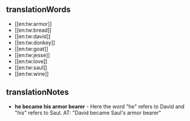 ## translationWords

* [[en:tw:armor]]
* [[en:tw:bread]]
* [[en:tw:david]]
* [[en:tw:donkey]]
* [[en:tw:goat]]
* [[en:tw:jesse]]
* [[en:tw:love]]
* [[en:tw:saul]]
* [[en:tw:wine]]

## translationNotes

* **he became his armor bearer** - Here the word "he" refers to David and "his" refers to Saul. AT: "David became Saul's armor bearer"

